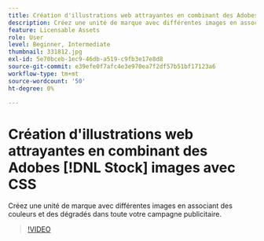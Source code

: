 ```yaml
---
title: Création d'illustrations web attrayantes en combinant des Adobes [!DNL Stock] images avec CSS
description: Créez une unité de marque avec différentes images en associant des couleurs et des dégradés dans votre campagne publicitaire
feature: Licensable Assets
role: User
level: Beginner, Intermediate
thumbnail: 331812.jpg
exl-id: 5e70bceb-1ec9-46db-a519-c9fb3e17e8d8
source-git-commit: e39efe0f7afc4e3e970ea7f2df57b51bf17123a6
workflow-type: tm+mt
source-wordcount: '50'
ht-degree: 0%

---
```


# Création d&#39;illustrations web attrayantes en combinant des Adobes [!DNL Stock] images avec CSS

Créez une unité de marque avec différentes images en associant des couleurs et des dégradés dans toute votre campagne publicitaire.

>[!VIDEO](https://video.tv.adobe.com/v/331812?hidetitle=true)
